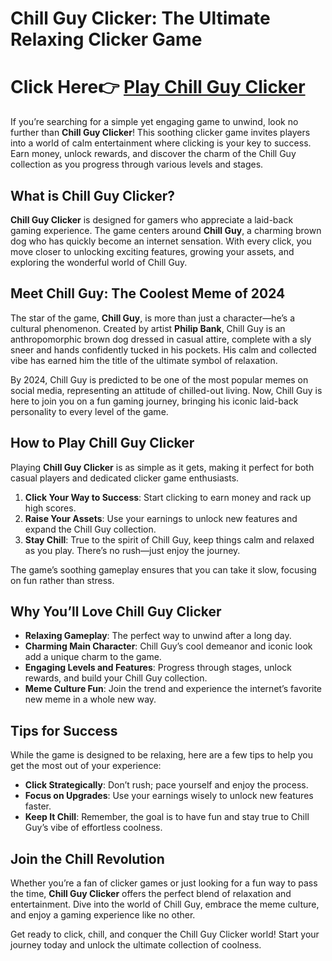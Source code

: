 # Chill Guy Clicker: The Ultimate Relaxing Clicker Game  

# Click Here👉 [Play Chill Guy Clicker](https://shorturl.at/ZCBw6)


If you’re searching for a simple yet engaging game to unwind, look no further than **Chill Guy Clicker**! This soothing clicker game invites players into a world of calm entertainment where clicking is your key to success. Earn money, unlock rewards, and discover the charm of the Chill Guy collection as you progress through various levels and stages.  

## What is Chill Guy Clicker?  

**Chill Guy Clicker** is designed for gamers who appreciate a laid-back gaming experience. The game centers around **Chill Guy**, a charming brown dog who has quickly become an internet sensation. With every click, you move closer to unlocking exciting features, growing your assets, and exploring the wonderful world of Chill Guy.  

## Meet Chill Guy: The Coolest Meme of 2024  

The star of the game, **Chill Guy**, is more than just a character—he’s a cultural phenomenon. Created by artist **Philip Bank**, Chill Guy is an anthropomorphic brown dog dressed in casual attire, complete with a sly sneer and hands confidently tucked in his pockets. His calm and collected vibe has earned him the title of the ultimate symbol of relaxation.  

By 2024, Chill Guy is predicted to be one of the most popular memes on social media, representing an attitude of chilled-out living. Now, Chill Guy is here to join you on a fun gaming journey, bringing his iconic laid-back personality to every level of the game.  

## How to Play Chill Guy Clicker  

Playing **Chill Guy Clicker** is as simple as it gets, making it perfect for both casual players and dedicated clicker game enthusiasts.  

1. **Click Your Way to Success**: Start clicking to earn money and rack up high scores.  
2. **Raise Your Assets**: Use your earnings to unlock new features and expand the Chill Guy collection.  
3. **Stay Chill**: True to the spirit of Chill Guy, keep things calm and relaxed as you play. There’s no rush—just enjoy the journey.  

The game’s soothing gameplay ensures that you can take it slow, focusing on fun rather than stress.  

## Why You’ll Love Chill Guy Clicker  

- **Relaxing Gameplay**: The perfect way to unwind after a long day.  
- **Charming Main Character**: Chill Guy’s cool demeanor and iconic look add a unique charm to the game.  
- **Engaging Levels and Features**: Progress through stages, unlock rewards, and build your Chill Guy collection.  
- **Meme Culture Fun**: Join the trend and experience the internet’s favorite new meme in a whole new way.  

## Tips for Success  

While the game is designed to be relaxing, here are a few tips to help you get the most out of your experience:  
- **Click Strategically**: Don’t rush; pace yourself and enjoy the process.  
- **Focus on Upgrades**: Use your earnings wisely to unlock new features faster.  
- **Keep It Chill**: Remember, the goal is to have fun and stay true to Chill Guy’s vibe of effortless coolness.  

## Join the Chill Revolution  

Whether you’re a fan of clicker games or just looking for a fun way to pass the time, **Chill Guy Clicker** offers the perfect blend of relaxation and entertainment. Dive into the world of Chill Guy, embrace the meme culture, and enjoy a gaming experience like no other.  

Get ready to click, chill, and conquer the Chill Guy Clicker world! Start your journey today and unlock the ultimate collection of coolness.  
```
